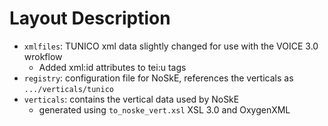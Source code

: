 # Layout Description

* `xmlfiles`: TUNICO xml data slightly changed for use with the VOICE 3.0 wrokflow
  * Added xml:id attributes to tei:u tags
* `registry`: configuration file for NoSkE, references the verticals as `.../verticals/tunico`
* `verticals`: contains the vertical data used by NoSkE
  * generated using `to_noske_vert.xsl` XSL 3.0 and OxygenXML 
